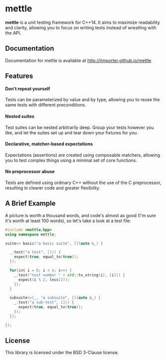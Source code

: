 # mettle

**mettle** is a unit testing framework for C++14. It aims to maximize
readability and clarity, allowing you to focus on writing tests instead of
wrestling with the API.

## Documentation

Documentation for mettle is available at http://jimporter.github.io/mettle

## Features

#### Don't repeat yourself

Tests can be parameterized by value and by type, allowing you to reuse the same
tests with different preconditions.

#### Nested suites

Test suites can be nested arbitrarily deep. Group your tests however you like,
and let the suites set up and tear down your fixtures for you.

#### Declarative, matcher-based expectations

Expectations (assertions) are created using composable matchers, allowing you to
test complex things using a minimal set of core functions.

#### No preprocessor abuse

Tests are defined using ordinary C++ without the use of the C preprocessor,
resulting in clearer code and greater flexibility.

## A Brief Example

A picture is worth a thousand words, and code's almost as good (I'm sure it's
worth at least 100 words), so let's take a look at a test file:

```c++
#include <mettle.hpp>
using namespace mettle;

suite<> basic("a basic suite", [](auto &_) {

  _.test("a test", []() {
    expect(true, equal_to(true));
  });

  for(int i = 0; i < 4; i++) {
    _.test("test number " + std::to_string(i), [i]() {
      expect(i % 2, less(2));
    });
  }

  subsuite<>(_, "a subsuite", [](auto &_) {
    _.test("a sub-test", []() {
      expect(true, equal_to(true));
    });
  });

});
```

## License

This library is licensed under the BSD 3-Clause license.
